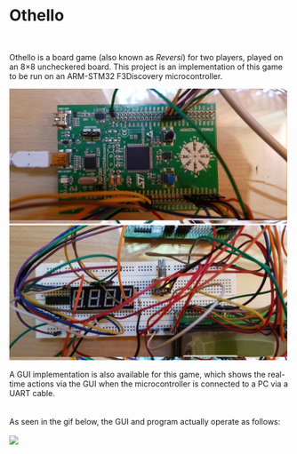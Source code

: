 # Othello
<br>

Othello is a board game (also known as <i>Reversi</i>) for two players, played on an 8×8 uncheckered board. This project is an implementation of this game to be run on an ARM-STM32 F3Discovery microcontroller. 

<p float="center">
<img src="readmeImages/1.jpg" width="500px">
<img src="readmeImages/2.jpg" width="500px">
</p>


A GUI implementation is also available for this game, which shows the real-time actions via the GUI when the microcontroller is connected to a PC via a UART cable.
<br>
<br>
<br>
As seen in the gif below, the GUI and program actually operate as follows: 
<br>
<br>
<img src="readmeImages/demo.gif">
